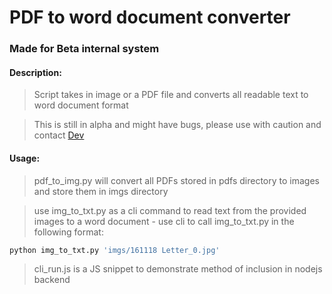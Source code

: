 # PDF to word document converter
### Made for Beta internal system

#### Description:
> Script takes in image or a PDF file and converts all readable text to word document format

> This is still in alpha and might have bugs, please use with caution and contact 
        [Dev](https://t.me/Leviticus_98)

#### Usage:
> pdf_to_img.py will convert all PDFs stored in pdfs directory to images and store them in 
        imgs directory
        
> use img_to_txt.py as a cli command to read text from the provided images to a word document
        - use cli to call img_to_txt.py in the following format:
        
```bash
python img_to_txt.py 'imgs/161118 Letter_0.jpg'
```

> cli_run.js is a JS snippet to demonstrate method of inclusion in nodejs backend
